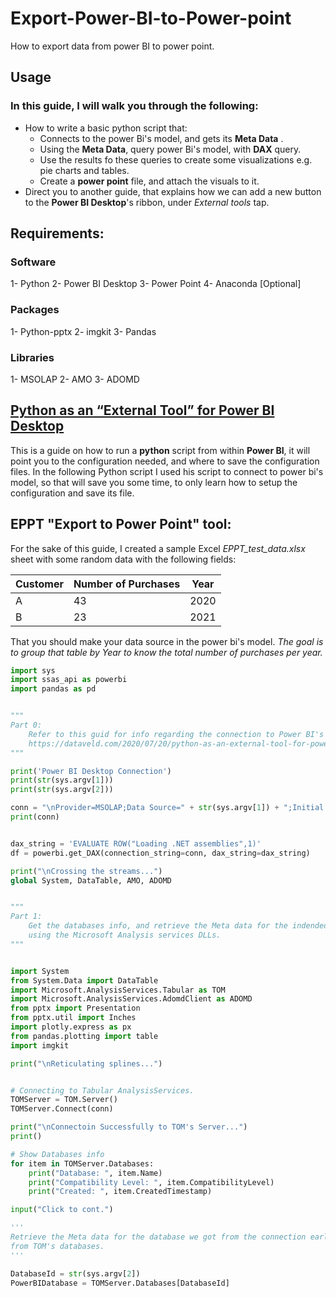 # Export-Power-BI-to-Power-point
How to export data from power BI to power point.

## Usage
### In this guide, I will walk you through the following:
  - How to write a basic python script that:
    - Connects to the power Bi's model, and gets its **Meta Data** .
    - Using the **Meta Data**, query power Bi's model, with **DAX** query.
    - Use the results fo these queries to create some visualizations e.g. pie charts and tables.
    - Create a **power point** file, and attach the visuals to it.
  - Direct you to another guide, that explains how we can add a new button to the **Power BI Desktop**'s ribbon, under *External tools* tap.  

## Requirements:
### Software
1- Python
2- Power BI Desktop
3- Power Point
4- Anaconda [Optional]
### Packages
1- Python-pptx
2- imgkit
3- Pandas
### Libraries
1- MSOLAP
2- AMO
3- ADOMD

## [Python as an “External Tool” for Power BI Desktop](https://dataveld.com/2020/07/20/python-as-an-external-tool-for-power-bi-desktop-part-1/)
This is a guide on how to run a **python** script from within **Power BI**, 
it will point you to the configuration needed, and where to save the configuration files. In the following Python script I used his script to connect to power bi's model,
so that will save you some time, to only learn how to setup the configuration and save its file.

## EPPT "Export to Power Point" tool:
For the sake of this guide, I created a sample Excel *EPPT_test_data.xlsx* sheet with some random data with the following fields:

| Customer | Number of Purchases | Year |
| -------- | ------------------- | ---- |
| A | 43 | 2020                         |
| B | 23 | 2021                         |

That you should make your data source in the power bi's model.
*The goal is to group that table by Year to know the total number of purchases per year.*


```python
import sys
import ssas_api as powerbi
import pandas as pd


"""
Part 0:
    Refer to this guid for info regarding the connection to Power BI's data base.
    https://dataveld.com/2020/07/20/python-as-an-external-tool-for-power-bi-desktop-part-1/
"""

print('Power BI Desktop Connection')
print(str(sys.argv[1]))
print(str(sys.argv[2]))

conn = "\nProvider=MSOLAP;Data Source=" + str(sys.argv[1]) + ";Initial Catalog='';"
print(conn)


dax_string = 'EVALUATE ROW("Loading .NET assemblies",1)'
df = powerbi.get_DAX(connection_string=conn, dax_string=dax_string)

print("\nCrossing the streams...")
global System, DataTable, AMO, ADOMD


"""
Part 1:
    Get the databases info, and retrieve the Meta data for the indended one,
    using the Microsoft Analysis services DLLs.
"""


import System
from System.Data import DataTable
import Microsoft.AnalysisServices.Tabular as TOM
import Microsoft.AnalysisServices.AdomdClient as ADOMD
from pptx import Presentation
from pptx.util import Inches
import plotly.express as px
from pandas.plotting import table
import imgkit

print("\nReticulating splines...")


# Connecting to Tabular AnalysisServices.
TOMServer = TOM.Server()
TOMServer.Connect(conn)

print("\nConnectoin Successfully to TOM's Server...")
print()

# Show Databases info
for item in TOMServer.Databases:
    print("Database: ", item.Name)
    print("Compatibility Level: ", item.CompatibilityLevel)
    print("Created: ", item.CreatedTimestamp)

input("Click to cont.")

'''
Retrieve the Meta data for the database we got from the connection earlier,
from TOM's databases.
'''

DatabaseId = str(sys.argv[2])
PowerBIDatabase = TOMServer.Databases[DatabaseId]


```
